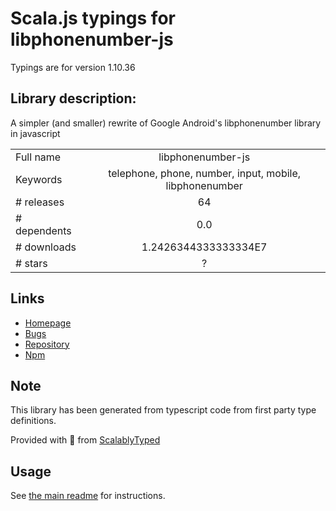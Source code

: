 
# Scala.js typings for libphonenumber-js

Typings are for version 1.10.36

## Library description:
A simpler (and smaller) rewrite of Google Android's libphonenumber library in javascript

|                    |                 |
| ------------------ | :-------------: |
| Full name          | libphonenumber-js |
| Keywords           | telephone, phone, number, input, mobile, libphonenumber |
| # releases         | 64 |
| # dependents       | 0.0 |
| # downloads        | 1.2426344333333334E7 |
| # stars            | ? |

## Links
- [Homepage](https://gitlab.com/catamphetamine/libphonenumber-js#readme)
- [Bugs](https://gitlab.com/catamphetamine/libphonenumber-js/issues)
- [Repository](https://gitlab.com/catamphetamine/libphonenumber-js)
- [Npm](https://www.npmjs.com/package/libphonenumber-js)
    


## Note
This library has been generated from typescript code from first party type definitions.

Provided with :purple_heart: from [ScalablyTyped](https://github.com/oyvindberg/ScalablyTyped)

## Usage
See [the main readme](../../readme.md) for instructions.


